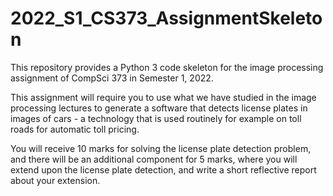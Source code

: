 # 2022_S1_CS373_AssignmentSkeleton

This repository provides a Python 3 code skeleton for the image processing assignment of CompSci 373 in Semester 1, 2022.

This assignment will require you to use what we have studied in the image processing lectures to generate a software that detects license plates in images of cars - a technology that is used routinely for example on toll roads for automatic toll pricing.

You will receive 10 marks for solving the license plate detection problem, and there will be an additional component for 5 marks, where you will extend upon the license plate detection, and write a short reflective report about your extension.
